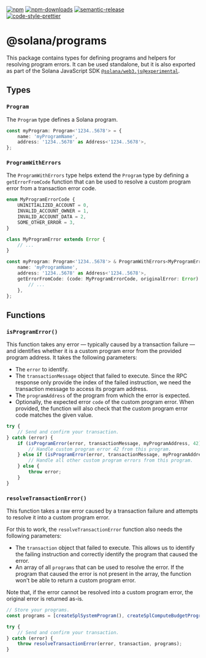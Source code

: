 [![npm][npm-image]][npm-url]
[![npm-downloads][npm-downloads-image]][npm-url]
[![semantic-release][semantic-release-image]][semantic-release-url]
<br />
[![code-style-prettier][code-style-prettier-image]][code-style-prettier-url]

[code-style-prettier-image]: https://img.shields.io/badge/code_style-prettier-ff69b4.svg?style=flat-square
[code-style-prettier-url]: https://github.com/prettier/prettier
[npm-downloads-image]: https://img.shields.io/npm/dm/@solana/programs/experimental.svg?style=flat
[npm-image]: https://img.shields.io/npm/v/@solana/programs/experimental.svg?style=flat
[npm-url]: https://www.npmjs.com/package/@solana/programs/v/experimental
[semantic-release-image]: https://img.shields.io/badge/%20%20%F0%9F%93%A6%F0%9F%9A%80-semantic--release-e10079.svg
[semantic-release-url]: https://github.com/semantic-release/semantic-release

# @solana/programs

This package contains types for defining programs and helpers for resolving program errors. It can be used standalone, but it is also exported as part of the Solana JavaScript SDK [`@solana/web3.js@experimental`](https://github.com/solana-labs/solana-web3.js/tree/master/packages/library).

## Types

### `Program`

The `Program` type defines a Solana program.

```ts
const myProgram: Program<'1234..5678'> = {
    name: 'myProgramName',
    address: '1234..5678' as Address<'1234..5678'>,
};
```

### `ProgramWithErrors`

The `ProgramWithErrors` type helps extend the `Program` type by defining a `getErrorFromCode` function that can be used to resolve a custom program error from a transaction error code.

```ts
enum MyProgramErrorCode {
    UNINITIALIZED_ACCOUNT = 0,
    INVALID_ACCOUNT_OWNER = 1,
    INVALID_ACCOUNT_DATA = 2,
    SOME_OTHER_ERROR = 3,
}

class MyProgramError extends Error {
    // ...
}

const myProgram: Program<'1234..5678'> & ProgramWithErrors<MyProgramErrorCode, MyProgramError> = {
    name: 'myProgramName',
    address: '1234..5678' as Address<'1234..5678'>,
    getErrorFromCode: (code: MyProgramErrorCode, originalError: Error): MyProgramError => {
        // ...
    },
};
```

## Functions

### `isProgramError()`

This function takes any error — typically caused by a transaction failure — and identifies whether it is a custom program error from the provided program address. It takes the following parameters:

-   The `error` to identify.
-   The `transactionMessage` object that failed to execute. Since the RPC response only provide the index of the failed instruction, we need the transaction message to access its program address.
-   The `programAddress` of the program from which the error is expected.
-   Optionally, the expected error `code` of the custom program error. When provided, the function will also check that the custom program error code matches the given value.

```ts
try {
    // Send and confirm your transaction.
} catch (error) {
    if (isProgramError(error, transactionMessage, myProgramAddress, 42)) {
        // Handle custom program error 42 from this program.
    } else if (isProgramError(error, transactionMessage, myProgramAddress)) {
        // Handle all other custom program errors from this program.
    } else {
        throw error;
    }
}
```

### `resolveTransactionError()`

This function takes a raw error caused by a transaction failure and attempts to resolve it into a custom program error.

For this to work, the `resolveTransactionError` function also needs the following parameters:

-   The `transaction` object that failed to execute. This allows us to identify the failing instruction and correctly identify the program that caused the error.
-   An array of all `programs` that can be used to resolve the error. If the program that caused the error is not present in the array, the function won't be able to return a custom program error.

Note that, if the error cannot be resolved into a custom program error, the original error is returned as-is.

```ts
// Store your programs.
const programs = [createSplSystemProgram(), createSplComputeBudgetProgram(), createSplAddressLookupTableProgram()];

try {
    // Send and confirm your transaction.
} catch (error) {
    throw resolveTransactionError(error, transaction, programs);
}
```
